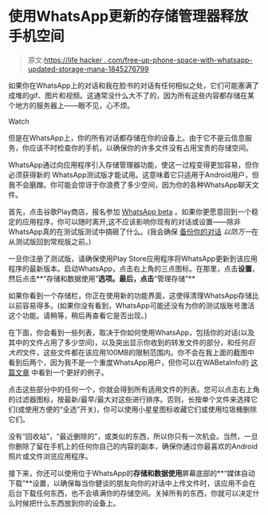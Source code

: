 # 使用WhatsApp更新的存储管理器释放手机空间

> 原文:[https://life hacker . com/free-up-phone-space-with-whatsapp-updated-storage-mana-1845276799](https://lifehacker.com/free-up-phone-space-with-whatsapps-updated-storage-mana-1845276799)

如果你在WhatsApp上的对话和我在脸书的对话有任何相似之处，它们可能塞满了成堆的gif、图片和视频。这通常没什么大不了的，因为所有这些内容都存储在某个地方的服务器上——眼不见，心不烦。

Watch

但是在WhatsApp上，你的所有对话都存储在你的设备上。由于它不是云信息服务，你应该不时检查你的手机，以确保你的许多文件没有占用宝贵的存储空间。

WhatsApp通过向应用程序引入存储管理器功能，使这一过程变得更加容易，但你必须获得新的 WhatsApp测试版才能试用。这意味着它只适用于Android用户，但我不会磨蹭。你可能会惊讶于你浪费了多少空间，因为你的各种WhatsApp聊天文件。

首先，点击谷歌Play商店，报名参加 [WhatsApp beta](https://play.google.com/apps/testing/com.whatsapp) 。如果你更愿意回到一个稳定的应用程序，你可以随时离开,这不应该影响你现有的对话或设置——除非WhatsApp真的在测试版测试中搞砸了什么。(我会确保 [备份你的对话](https://faq.whatsapp.com/iphone/download-and-installation/reinstalling-whatsapp/?lang=en) *以防万一*在从测试版回到常规版之前。)

一旦你注册了测试版，请确保使用Play Store应用程序将WhatsApp更新到该应用程序的最新版本。启动WhatsApp，点击右上角的三点图标。在那里，点击**设置**，然后点击**“存储和数据使用”**选项。最后，点击**“管理存储”**

如果你看到一个存储栏，你正在使用新的功能界面，这使得清理WhatsApp存储比以前容易得多。(如果你没有看到，WhatsApp可能还没有为你的测试版账号激活这个功能。请稍等，稍后再查看它是否出现。)

在下面，你会看到一些列表，取决于你如何使用WhatsApp，包括你的对话(以及其中的文件占用了多少空间)，以及突出显示你收到的转发文件的部分，和任何*巨大的*文件，这些文件都在该应用100MB的限制范围内。你不会在我上面的截图中看到后两个，因为我不是一个重度WhatsApp用户，但你可以在WABetaInfo的 [这篇文章](https://wabetainfo.com/whatsapp-beta-for-android-2-20-201-9-whats-new) 中看到一个更好的例子。

点击这些部分中的任何一个，你就会得到所有适用文件的列表。您可以点击右上角的过滤器图标，按最新/最早/最大对这些进行排序。否则，长按单个文件来选择它们(或使用方便的“全选”开关)，你可以使用小星星图标收藏它们或使用垃圾桶删除它们。

没有“回收站”，“最近删除的”，或类似的东西，所以你只有一次机会。当然，一旦你删除了留在手机上的任何你自己的内容的副本，确保你通过你最喜欢的Android照片或文件浏览应用程序。

接下来，你还可以使用位于WhatsApp的**存储和数据使用**屏幕底部的**“媒体自动下载”**设置，以确保每当你健谈的朋友向你的对话中上传文件时，该应用不会在后台下载任何东西，也不会填满你的存储空间。关掉所有的东西，你就可以决定什么时候把什么东西放到你的设备上。
